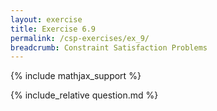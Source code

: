 ```yaml
---
layout: exercise
title: Exercise 6.9
permalink: /csp-exercises/ex_9/
breadcrumb: Constraint Satisfaction Problems
---
```


{% include mathjax_support %}

<div><i class="arrow-up loader" data-chapter="csp-exercises" data-exercise="ex_9" data-rating="0"></i></div>
{% include_relative question.md %}
